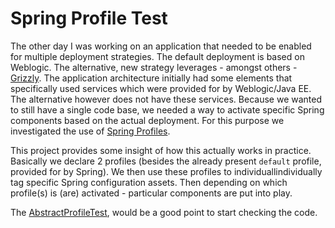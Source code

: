 # Spring Profile Test

The other day I was working on an application that needed to be enabled for multiple deployment strategies. The default deployment is based on Weblogic. The alternative, new strategy leverages - amongst others - [Grizzly](https://javaee.github.io/grizzly/). The application architecture initially had some elements that specifically used services which were provided for by Weblogic/Java EE. The alternative however does not have these services. Because we wanted to still have a single code base, we needed a way to activate specific Spring components based on the actual deployment. For this purpose we investigated the use of [Spring Profiles](https://docs.spring.io/spring-framework/docs/current/javadoc-api/org/springframework/context/annotation/Profile.html).

This project provides some insight of how this actually works in practice. Basically we declare 2 profiles (besides the already present `default` profile, provided for by Spring). We then use these profiles to individuallindividually tag specific Spring configuration assets. Then depending on which profile(s) is (are) activated - particular components are put into play.

The [AbstractProfileTest](src/test/java/AbstractProfileTest.java), would be a good point to start checking the code.

